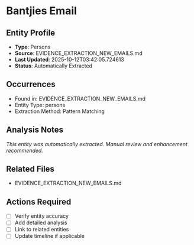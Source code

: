 # Bantjies Email

## Entity Profile
- **Type**: Persons
- **Source**: EVIDENCE_EXTRACTION_NEW_EMAILS.md
- **Last Updated**: 2025-10-12T03:42:05.724613
- **Status**: Automatically Extracted

## Occurrences
- Found in: EVIDENCE_EXTRACTION_NEW_EMAILS.md
- Entity Type: persons
- Extraction Method: Pattern Matching

## Analysis Notes
*This entity was automatically extracted. Manual review and enhancement recommended.*

## Related Files
- EVIDENCE_EXTRACTION_NEW_EMAILS.md

## Actions Required
- [ ] Verify entity accuracy
- [ ] Add detailed analysis
- [ ] Link to related entities
- [ ] Update timeline if applicable
